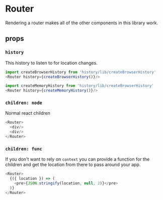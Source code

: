 # Router

Rendering a router makes all of the other components in this library
work.

## props

### `history`

This history to listen to for location changes.

```js
import createBrowserHistory from 'history/lib/createBrowserHistory'
<Router history={createBrowserHistory()}/>

import createMemoryHistory from 'history/lib/createBrowserHistory'
<Router history={createMemoryHistory()}/>
```


### `children: node`

Normal react children

```js
<Router>
  <div/>
  <div/>
</Router>
```

### `children: func`

If you don't want to rely on `context` you can provide a function for
the children and get the location from there to pass around your app.

```js
<Router>
  {({ location }) => (
    <pre>{JSON.stringify(location, null, 2)}</pre>
  )}
</Router>
```

